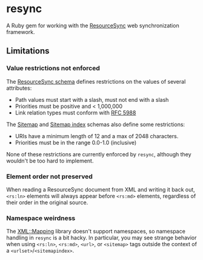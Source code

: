 # resync

A Ruby gem for working with the [ResourceSync](http://www.openarchives.org/rs/1.0/resourcesync) web synchronization framework.

## Limitations

### Value restrictions not enforced

The [ResourceSync schema](http://www.openarchives.org/rs/0.9.1/resourcesync.xsd) defines restrictions on the values of several attributes:

- Path values must start with a slash, must not end with a slash
- Priorities must be positive and < 1,000,000
- Link relation types must conform with [RFC 5988](http://tools.ietf.org/html/rfc5988)

The [Sitemap](http://www.sitemaps.org/schemas/sitemap/0.9/sitemap.xsd) and [Sitemap index](http://www.sitemaps.org/schemas/sitemap/0.9/siteindex.xsd) schemas also define some restrictions:

- URIs have a minimum length of 12 and a max of 2048 characters.
- Priorities must be in the range 0.0-1.0 (inclusive)

None of these restrictions are currently enforced by `resync`, although they wouldn't be too hard to implement.

### Element order not preserved

When reading a ResourceSync document from XML and writing it back out, `<rs:ln>` elements will always appear before `<rs:md>` elements, regardless of their order in the original source.

### Namespace weirdness

The [XML::Mapping](https://github.com/multi-io/xml-mapping) library doesn't support namespaces, so namespace handling in `resync` is a bit hacky. In particular, you may see strange behavior when using `<rs:ln>`, `<rs:md>`, `<url>`, or `<sitemap>` tags outside the context of a `<urlset>`/`<sitemapindex>`.
